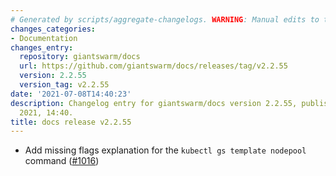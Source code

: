 ```yaml
---
# Generated by scripts/aggregate-changelogs. WARNING: Manual edits to this files will be overwritten.
changes_categories:
- Documentation
changes_entry:
  repository: giantswarm/docs
  url: https://github.com/giantswarm/docs/releases/tag/v2.2.55
  version: 2.2.55
  version_tag: v2.2.55
date: '2021-07-08T14:40:23'
description: Changelog entry for giantswarm/docs version 2.2.55, published on 08 July
  2021, 14:40.
title: docs release v2.2.55
---
```


- Add missing flags explanation for the `kubectl gs template nodepool` command ([#1016](https://github.com/giantswarm/docs/pull/1016))
